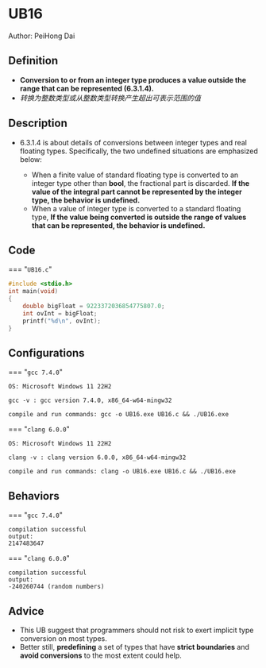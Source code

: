 # UB16

Author: PeiHong Dai

## Definition

- **Conversion to or from an integer type produces a value outside the range that can be represented (6.3.1.4).**
- *转换为整数类型或从整数类型转换产生超出可表示范围的值*

## Description

- 6.3.1.4 is about details of conversions between integer types and real floating types. Specifically, the two undefined situations are emphasized below:

  - When a finite value of standard floating type is converted to an integer type other than **bool**, the fractional part is discarded. **If the value of the integral part cannot be represented by the integer type, the behavior is undefined.**
  - When a value of integer type is converted to a standard floating type, **If the value being converted is outside the range of values that can be represented, the behavior is undefined.**

## Code

=== "`UB16.c`"

```c
#include <stdio.h>
int main(void)
{
    double bigFloat = 9223372036854775807.0;
    int ovInt = bigFloat;
    printf("%d\n", ovInt);
}
```

## Configurations

=== "`gcc 7.4.0`"

```
OS: Microsoft Windows 11 22H2

gcc -v : gcc version 7.4.0, x86_64-w64-mingw32

compile and run commands: gcc -o UB16.exe UB16.c && ./UB16.exe
```

=== "`clang 6.0.0`"

```
OS: Microsoft Windows 11 22H2

clang -v : clang version 6.0.0, x86_64-w64-mingw32

compile and run commands: clang -o UB16.exe UB16.c && ./UB16.exe
```

## Behaviors

=== "`gcc 7.4.0`"

```
compilation successful
output:
2147483647
```

=== "`clang 6.0.0`"

```
compilation successful
output:
-240260744 (random numbers)
```

## Advice

- This UB suggest that programmers should not risk to exert implicit type conversion on most types.
- Better still, **predefining** a set of types that have **strict boundaries** and **avoid conversions** to the most extent could help.